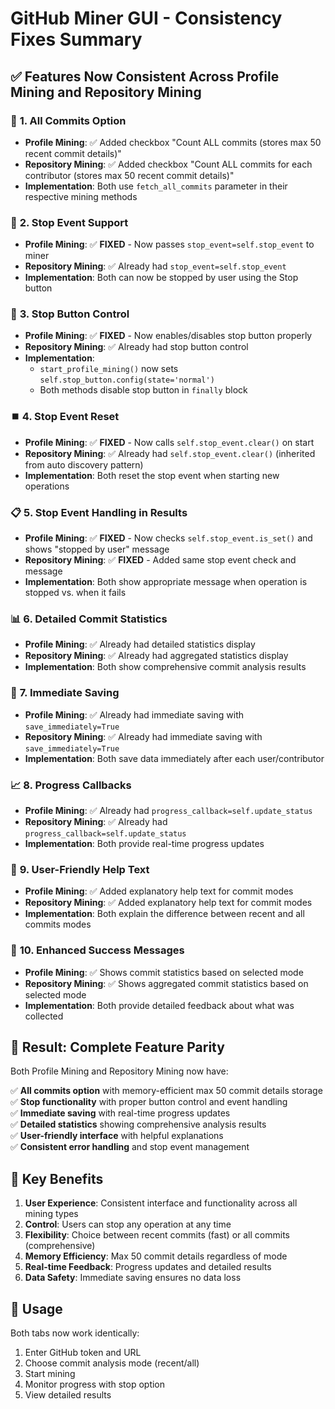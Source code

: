 # GitHub Miner GUI - Consistency Fixes Summary

## ✅ Features Now Consistent Across Profile Mining and Repository Mining

### 🔧 **1. All Commits Option**
- **Profile Mining**: ✅ Added checkbox "Count ALL commits (stores max 50 recent commit details)"
- **Repository Mining**: ✅ Added checkbox "Count ALL commits for each contributor (stores max 50 recent commit details)"
- **Implementation**: Both use `fetch_all_commits` parameter in their respective mining methods

### 🛑 **2. Stop Event Support**
- **Profile Mining**: ✅ **FIXED** - Now passes `stop_event=self.stop_event` to miner
- **Repository Mining**: ✅ Already had `stop_event=self.stop_event`
- **Implementation**: Both can now be stopped by user using the Stop button

### 🔘 **3. Stop Button Control**
- **Profile Mining**: ✅ **FIXED** - Now enables/disables stop button properly
- **Repository Mining**: ✅ Already had stop button control
- **Implementation**: 
  - `start_profile_mining()` now sets `self.stop_button.config(state='normal')`
  - Both methods disable stop button in `finally` block

### ⏹️ **4. Stop Event Reset**
- **Profile Mining**: ✅ **FIXED** - Now calls `self.stop_event.clear()` on start
- **Repository Mining**: ✅ Already had `self.stop_event.clear()` (inherited from auto discovery pattern)
- **Implementation**: Both reset the stop event when starting new operations

### 📋 **5. Stop Event Handling in Results**
- **Profile Mining**: ✅ **FIXED** - Now checks `self.stop_event.is_set()` and shows "stopped by user" message
- **Repository Mining**: ✅ **FIXED** - Added same stop event check and message
- **Implementation**: Both show appropriate message when operation is stopped vs. when it fails

### 📊 **6. Detailed Commit Statistics**
- **Profile Mining**: ✅ Already had detailed statistics display
- **Repository Mining**: ✅ Already had aggregated statistics display
- **Implementation**: Both show comprehensive commit analysis results

### 💾 **7. Immediate Saving**
- **Profile Mining**: ✅ Already had immediate saving with `save_immediately=True`
- **Repository Mining**: ✅ Already had immediate saving with `save_immediately=True`
- **Implementation**: Both save data immediately after each user/contributor

### 📈 **8. Progress Callbacks**
- **Profile Mining**: ✅ Already had `progress_callback=self.update_status`
- **Repository Mining**: ✅ Already had `progress_callback=self.update_status`
- **Implementation**: Both provide real-time progress updates

### 🎯 **9. User-Friendly Help Text**
- **Profile Mining**: ✅ Added explanatory help text for commit modes
- **Repository Mining**: ✅ Added explanatory help text for commit modes
- **Implementation**: Both explain the difference between recent and all commits modes

### 📝 **10. Enhanced Success Messages**
- **Profile Mining**: ✅ Shows commit statistics based on selected mode
- **Repository Mining**: ✅ Shows aggregated commit statistics based on selected mode
- **Implementation**: Both provide detailed feedback about what was collected

## 🏁 **Result: Complete Feature Parity**

Both Profile Mining and Repository Mining now have:

✅ **All commits option** with memory-efficient max 50 commit details storage  
✅ **Stop functionality** with proper button control and event handling  
✅ **Immediate saving** with real-time progress updates  
✅ **Detailed statistics** showing comprehensive analysis results  
✅ **User-friendly interface** with helpful explanations  
✅ **Consistent error handling** and stop event management  

## 🎯 **Key Benefits**

1. **User Experience**: Consistent interface and functionality across all mining types
2. **Control**: Users can stop any operation at any time
3. **Flexibility**: Choice between recent commits (fast) or all commits (comprehensive)
4. **Memory Efficiency**: Max 50 commit details regardless of mode
5. **Real-time Feedback**: Progress updates and detailed results
6. **Data Safety**: Immediate saving ensures no data loss

## 🚀 **Usage**

Both tabs now work identically:
1. Enter GitHub token and URL
2. Choose commit analysis mode (recent/all)
3. Start mining
4. Monitor progress with stop option
5. View detailed results 